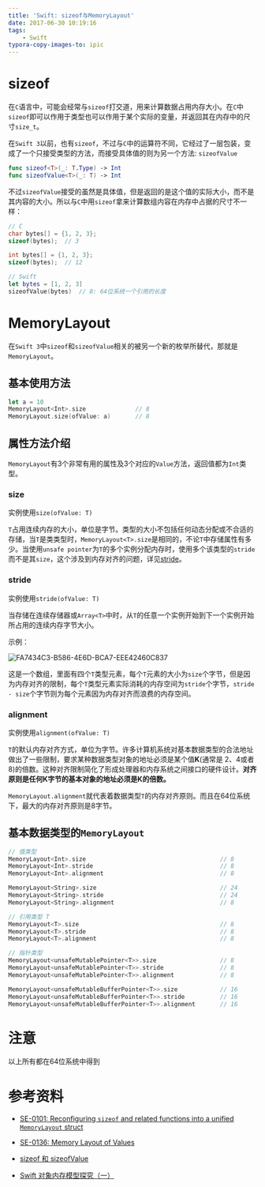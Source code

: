 ```yaml
---
title: 'Swift: sizeof与MemoryLayout'
date: 2017-06-30 10:19:16
tags:
	- Swift
typora-copy-images-to: ipic
---
```


# sizeof

在`C`语言中，可能会经常与`sizeof`打交道，用来计算数据占用内存大小。在`C`中`sizeof`即可以作用于类型也可以作用于某个实际的变量，并返回其在内存中的尺寸`size_t`。

在`Swift 3`以前，也有`sizeof`，不过与`C`中的运算符不同，它经过了一层包装，变成了一个只接受类型的方法，而接受具体值的则为另一个方法: `sizeofValue`

```swift
func sizeof<T>(_: T.Type) -> Int
func sizeofValue<T>(_: T) -> Int
```

<!-- more -->

不过`sizeofValue`接受的虽然是具体值，但是返回的是这个值的实际大小，而不是其内容的大小。所以与`C`中用`sizeof`拿来计算数组内容在内存中占据的尺寸不一样：

```c
// C
char bytes[] = {1, 2, 3};
sizeof(bytes);	// 3

int bytes[] = {1, 2, 3};
sizeof(bytes);	// 12
```

```swift
// Swift
let bytes = [1, 2, 3]
sizeofValue(bytes)	// 8: 64位系统一个引用的长度
```

# MemoryLayout

在`Swift 3`中`sizeof`和`sizeofValue`相关的被另一个新的枚举所替代，那就是`MemoryLayout`。

## 基本使用方法

```swift
let a = 10
MemoryLayout<Int>.size				// 8
MemoryLayout.size(ofValue: a)		// 8
```

## 属性方法介绍

`MemoryLayout`有3个非常有用的属性及3个对应的`Value`方法，返回值都为`Int`类型。

### size

实例使用`size(ofValue: T)`

`T`占用连续内存的大小，单位是字节。类型的大小不包括任何动态分配或不合适的存储，当`T`是类类型时，`MemoryLayout<T>.size`是相同的，不论`T`中存储属性有多少。当使用`unsafe pointer`为`T`的多个实例分配内存时，使用多个该类型的`stride`而不是其`size`，这个涉及到内存对齐的问题，详见[stride](#stride)。

### stride

实例使用`stride(ofValue: T)`

当存储在连续存储器或`Array<T>`中时，从`T`的任意一个实例开始到下一个实例开始所占用的连续内存字节大小。

示例：

![FA7434C3-B586-4E6D-BCA7-EEE42460C837](https://ws2.sinaimg.cn/large/006tKfTcly1fh389yep0ij30dv03174a.jpg)

这是一个数组，里面有四个`T`类型元素，每个`T`元素的大小为`size`个字节，但是因为内存对齐的限制，每个`T`类型元素实际消耗的内存空间为`stride`个字节，`stride - size`个字节则为每个元素因为内存对齐而浪费的内存空间。

### alignment

实例使用`alignment(ofValue: T)`

`T`的默认内存对齐方式，单位为字节。许多计算机系统对基本数据类型的合法地址做出了一些限制，要求某种数据类型对象的地址必须是某个值**K**(通常是 2、4或者8)的倍数。这种对齐限制简化了形成处理器和内存系统之间接口的硬件设计。**对齐原则是任何K字节的基本对象的地址必须是K的倍数。**

`MemoryLayout.alignment`就代表着数据类型`T`的内存对齐原则。而且在64位系统下，最大的内存对齐原则是8字节。

## 基本数据类型的`MemoryLayout`

```swift
// 值类型
MemoryLayout<Int>.size                                      // 8
MemoryLayout<Int>.stride                                    // 8
MemoryLayout<Int>.alignment                                 // 8

MemoryLayout<String>.size                                   // 24
MemoryLayout<String>.stride                                 // 24
MemoryLayout<String>.alignment                              // 8

// 引用类型 T
MemoryLayout<T>.size                                        // 8
MemoryLayout<T>.stride                                      // 8
MemoryLayout<T>.alignment                                   // 8

// 指针类型
MemoryLayout<unsafeMutablePointer<T>>.size                  // 8
MemoryLayout<unsafeMutablePointer<T>>.stride                // 8
MemoryLayout<unsafeMutablePointer<T>>.alignment             // 8

MemoryLayout<unsafeMutableBufferPointer<T>>.size            // 16
MemoryLayout<unsafeMutableBufferPointer<T>>.stride          // 16
MemoryLayout<unsafeMutableBufferPointer<T>>.alignment       // 16
```

# 注意

以上所有都在64位系统中得到

# 参考资料

- [SE-0101: Reconfiguring `sizeof` and related functions into a unified `MemoryLayout` struct](https://github.com/apple/swift-evolution/blob/master/proposals/0101-standardizing-sizeof-naming.md)


- [SE-0136: Memory Layout of Values](https://github.com/apple/swift-evolution/blob/master/proposals/0136-memory-layout-of-values.md)

- [sizeof 和 sizeofValue](http://swifter.tips/sizeof-sizeofvalue/)

- [Swift 对象内存模型探究（一）](https://mp.weixin.qq.com/s/zIkB9KnAt1YPWGOOwyqY3Q)